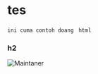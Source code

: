# tes
`ini cuma contoh doang`
` html`


### h2
![Maintaner](https://img.shields.io/badge/maintainer-theMaintainer-blue)
